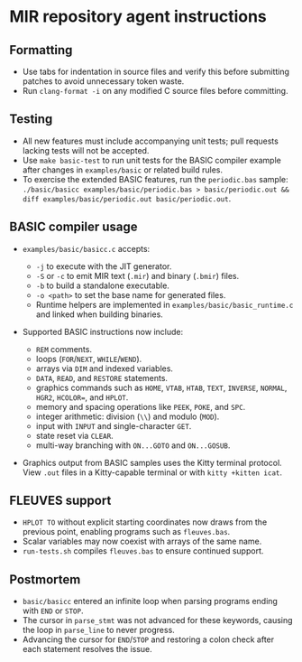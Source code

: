 # MIR repository agent instructions

## Formatting
- Use tabs for indentation in source files and verify this before submitting patches to avoid unnecessary token waste.
- Run `clang-format -i` on any modified C source files before committing.

## Testing
- All new features must include accompanying unit tests; pull requests lacking
  tests will not be accepted.
- Use `make basic-test` to run unit tests for the BASIC compiler example after changes in `examples/basic` or related build rules.
- To exercise the extended BASIC features, run the `periodic.bas` sample:
  `./basic/basicc examples/basic/periodic.bas > basic/periodic.out && diff examples/basic/periodic.out basic/periodic.out`.

## BASIC compiler usage
- `examples/basic/basicc.c` accepts:
  - `-j` to execute with the JIT generator.
  - `-S` or `-c` to emit MIR text (`.mir`) and binary (`.bmir`) files.
  - `-b` to build a standalone executable.
  - `-o <path>` to set the base name for generated files.
  - Runtime helpers are implemented in `examples/basic/basic_runtime.c` and linked when building binaries.

- Supported BASIC instructions now include:
  - `REM` comments.
  - loops (`FOR`/`NEXT`, `WHILE`/`WEND`).
  - arrays via `DIM` and indexed variables.
  - `DATA`, `READ`, and `RESTORE` statements.
  - graphics commands such as `HOME`, `VTAB`, `HTAB`, `TEXT`, `INVERSE`, `NORMAL`, `HGR2`, `HCOLOR=`, and `HPLOT`.
  - memory and spacing operations like `PEEK`, `POKE`, and `SPC`.
  - integer arithmetic: division (`\\`) and modulo (`MOD`).
  - input with `INPUT` and single-character `GET`.
  - state reset via `CLEAR`.
  - multi-way branching with `ON...GOTO` and `ON...GOSUB`.

- Graphics output from BASIC samples uses the Kitty terminal protocol. View
  `.out` files in a Kitty-capable terminal or with `kitty +kitten icat`.

## FLEUVES support
- `HPLOT TO` without explicit starting coordinates now draws from the previous
  point, enabling programs such as `fleuves.bas`.
- Scalar variables may now coexist with arrays of the same name.
- `run-tests.sh` compiles `fleuves.bas` to ensure continued support.

## Postmortem
- `basic/basicc` entered an infinite loop when parsing programs ending with `END` or `STOP`.
- The cursor in `parse_stmt` was not advanced for these keywords, causing the loop in `parse_line` to never progress.
- Advancing the cursor for `END`/`STOP` and restoring a colon check after each statement resolves the issue.

